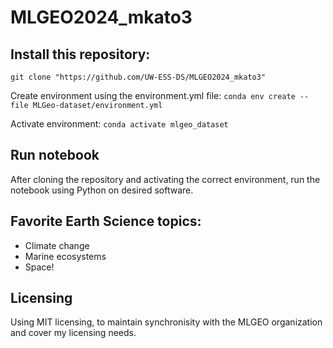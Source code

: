# MLGEO2024_mkato3
## Install this repository:
`git clone "https://github.com/UW-ESS-DS/MLGEO2024_mkato3"`

Create environment using the environment.yml file:
`conda env create --file MLGeo-dataset/environment.yml`

Activate environment:
`conda activate mlgeo_dataset`

## Run notebook
After cloning the repository and activating the correct environment, run the notebook using Python on desired software.

## Favorite Earth Science topics:
- Climate change
- Marine ecosystems
- Space!

## Licensing
Using MIT licensing, to maintain synchronisity with the MLGEO organization and cover my licensing needs.
